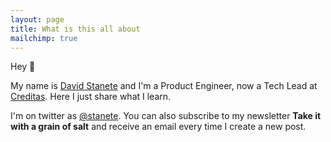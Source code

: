 ```yaml
---
layout: page
title: What is this all about
mailchimp: true
---
```


Hey 🖖

My name is [David Stanete](https://www.linkedin.com/in/stanete) and I'm a Product Engineer, now a Tech Lead at [Creditas](https://www.creditas.com). Here I just share what I learn.

I'm on twitter as [@stanete](https://twitter.com/stanete). You can also subscribe to my newsletter **Take it with a grain of salt** and receive an email every time I create a new post.
